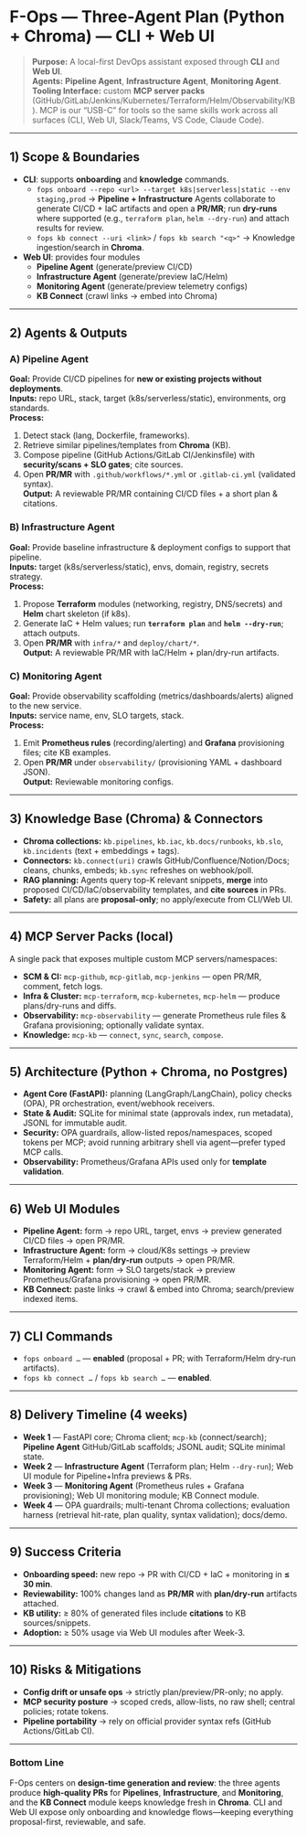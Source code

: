 # F-Ops — Three-Agent Plan (Python + Chroma) — CLI + Web UI

> **Purpose:** A local-first DevOps assistant exposed through **CLI** and **Web UI**.  
> **Agents:** **Pipeline Agent**, **Infrastructure Agent**, **Monitoring Agent**.  
> **Tooling Interface:** custom **MCP server packs** (GitHub/GitLab/Jenkins/Kubernetes/Terraform/Helm/Observability/KB). MCP is our “USB-C” for tools so the same skills work across all surfaces (CLI, Web UI, Slack/Teams, VS Code, Claude Code).

---

## 1) Scope & Boundaries

- **CLI**: supports **onboarding** and **knowledge** commands.
  - `fops onboard --repo <url> --target k8s|serverless|static --env staging,prod` → **Pipeline + Infrastructure** Agents collaborate to generate CI/CD + IaC artifacts and open a **PR/MR**; run **dry-runs** where supported (e.g., `terraform plan`, `helm --dry-run`) and attach results for review.
  - `fops kb connect --uri <link>` / `fops kb search "<q>"` → Knowledge ingestion/search in **Chroma**.
- **Web UI**: provides four modules
  - **Pipeline Agent** (generate/preview CI/CD)
  - **Infrastructure Agent** (generate/preview IaC/Helm)
  - **Monitoring Agent** (generate/preview telemetry configs)
  - **KB Connect** (crawl links → embed into Chroma)

---

## 2) Agents & Outputs

### A) Pipeline Agent

**Goal:** Provide CI/CD pipelines for **new or existing projects without deployments**.  
**Inputs:** repo URL, stack, target (k8s/serverless/static), environments, org standards.  
**Process:**

1. Detect stack (lang, Dockerfile, frameworks).
2. Retrieve similar pipelines/templates from **Chroma** (KB).
3. Compose pipeline (GitHub Actions/GitLab CI/Jenkinsfile) with **security/scans + SLO gates**; cite sources.
4. Open **PR/MR** with `.github/workflows/*.yml` or `.gitlab-ci.yml` (validated syntax).  
   **Output:** A reviewable PR/MR containing CI/CD files + a short plan & citations.

### B) Infrastructure Agent

**Goal:** Provide baseline infrastructure & deployment configs to support that pipeline.  
**Inputs:** target (k8s/serverless/static), envs, domain, registry, secrets strategy.  
**Process:**

1. Propose **Terraform** modules (networking, registry, DNS/secrets) and **Helm** chart skeleton (if k8s).
2. Generate IaC + Helm values; run **`terraform plan`** and **`helm --dry-run`**; attach outputs.
3. Open **PR/MR** with `infra/*` and `deploy/chart/*`.  
   **Output:** A reviewable PR/MR with IaC/Helm + plan/dry-run artifacts.

### C) Monitoring Agent

**Goal:** Provide observability scaffolding (metrics/dashboards/alerts) aligned to the new service.  
**Inputs:** service name, env, SLO targets, stack.  
**Process:**

1. Emit **Prometheus rules** (recording/alerting) and **Grafana** provisioning files; cite KB examples.
2. Open **PR/MR** under `observability/` (provisioning YAML + dashboard JSON).  
   **Output:** Reviewable monitoring configs.

---

## 3) Knowledge Base (Chroma) & Connectors

- **Chroma collections:** `kb.pipelines`, `kb.iac`, `kb.docs/runbooks`, `kb.slo`, `kb.incidents` (text + embeddings + tags).
- **Connectors:** `kb.connect(uri)` crawls GitHub/Confluence/Notion/Docs; cleans, chunks, embeds; `kb.sync` refreshes on webhook/poll.
- **RAG planning:** Agents query top-K relevant snippets, **merge** into proposed CI/CD/IaC/observability templates, and **cite sources** in PRs.
- **Safety:** all plans are **proposal-only**; no apply/execute from CLI/Web UI.

---

## 4) MCP Server Packs (local)

A single pack that exposes multiple custom MCP servers/namespaces:

- **SCM & CI:** `mcp-github`, `mcp-gitlab`, `mcp-jenkins` — open PR/MR, comment, fetch logs.
- **Infra & Cluster:** `mcp-terraform`, `mcp-kubernetes`, `mcp-helm` — produce plans/dry-runs and diffs.
- **Observability:** `mcp-observability` — generate Prometheus rule files & Grafana provisioning; optionally validate syntax.
- **Knowledge:** `mcp-kb` — `connect`, `sync`, `search`, `compose`.

---

## 5) Architecture (Python + Chroma, no Postgres)

- **Agent Core (FastAPI):** planning (LangGraph/LangChain), policy checks (OPA), PR orchestration, event/webhook receivers.
- **State & Audit:** SQLite for minimal state (approvals index, run metadata), JSONL for immutable audit.
- **Security:** OPA guardrails, allow-listed repos/namespaces, scoped tokens per MCP; avoid running arbitrary shell via agent—prefer typed MCP calls.
- **Observability:** Prometheus/Grafana APIs used only for **template validation**.

---

## 6) Web UI Modules

- **Pipeline Agent:** form → repo URL, target, envs → preview generated CI/CD files → open PR/MR.
- **Infrastructure Agent:** form → cloud/K8s settings → preview Terraform/Helm + **plan/dry-run** outputs → open PR/MR.
- **Monitoring Agent:** form → SLO targets/stack → preview Prometheus/Grafana provisioning → open PR/MR.
- **KB Connect:** paste links → crawl & embed into Chroma; search/preview indexed items.

---

## 7) CLI Commands

- `fops onboard …` — **enabled** (proposal + PR; with Terraform/Helm dry-run artifacts).
- `fops kb connect …` / `fops kb search …` — **enabled**.

---

## 8) Delivery Timeline (4 weeks)

- **Week 1** — FastAPI core; Chroma client; `mcp-kb` (connect/search); **Pipeline Agent** GitHub/GitLab scaffolds; JSONL audit; SQLite minimal state.
- **Week 2** — **Infrastructure Agent** (Terraform plan; Helm `--dry-run`); Web UI module for Pipeline+Infra previews & PRs.
- **Week 3** — **Monitoring Agent** (Prometheus rules + Grafana provisioning); Web UI monitoring module; KB Connect module.
- **Week 4** — OPA guardrails; multi-tenant Chroma collections; evaluation harness (retrieval hit-rate, plan quality, syntax validation); docs/demo.

---

## 9) Success Criteria

- **Onboarding speed:** new repo → PR with CI/CD + IaC + monitoring in **≤ 30 min**.
- **Reviewability:** 100% changes land as **PR/MR** with **plan/dry-run** artifacts attached.
- **KB utility:** ≥ 80% of generated files include **citations** to KB sources/snippets.
- **Adoption:** ≥ 50% usage via Web UI modules after Week-3.

---

## 10) Risks & Mitigations

- **Config drift or unsafe ops** → strictly plan/preview/PR-only; no apply.
- **MCP security posture** → scoped creds, allow-lists, no raw shell; central policies; rotate tokens.
- **Pipeline portability** → rely on official provider syntax refs (GitHub Actions/GitLab CI).

---

### Bottom Line

F-Ops centers on **design-time generation and review**: the three agents produce **high-quality PRs** for **Pipelines**, **Infrastructure**, and **Monitoring**, and the **KB Connect** module keeps knowledge fresh in **Chroma**. CLI and Web UI expose only onboarding and knowledge flows—keeping everything proposal-first, reviewable, and safe.
